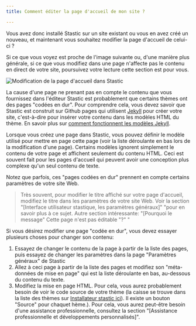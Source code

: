 ```yaml
---
title: Comment éditer la page d'accueil de mon site ?

---
```

Vous avez donc installé Stastic sur un site existant ou vous en avez créé un nouveau, et maintenant vous souhaitez modifier la page d'accueil de celui-ci ? 

Si ce que vous voyez est proche de l'image suivante ou, d'une manière plus générale, si ce que vous modifiez dans une page n'affecte pas le contenu en direct de votre site, poursuivez votre lecture cette section est pour vous. 

![Modification de la page d'accueil dans Stastic](https://www.stastic.net//assets/2019-08-04-773303.png) 

La cause d'une page ne prenant pas en compte le contenu que vous fournissez dans l'éditeur Stastic est probablement que certains thèmes ont des pages "codées en dur". Pour comprendre cela, vous devez savoir que Stastic est construit sur Github pages qui utilisent [Jekyll](https://jekyllrb.com/) pour créer votre site, c'est-à-dire pour insérer votre contenu dans les modèles HTML du thème. En savoir plus sur [comment fonctionnent les modèles Jekyll](https://jekyllrb.com/docs/step-by-step/04-layouts/). 

Lorsque vous créez une page dans Stastic, vous pouvez définir le modèle utilisé pour mettre en page cette page (voir la liste déroulante en bas lors de la modification d'une page). Certains modèles ignorent simplement le contenu de votre page et affichent seulement du contenu HTML. Ceci est souvent fait pour les pages d'accueil qui peuvent avoir une conception plus complexe qu'un seul contenu de texte. 

Notez que parfois, ces "pages codées en dur" prennent en compte certains paramètres de votre site Web. 

> Très souvent, pour modifier le titre affiché sur votre page d'accueil, modifiez le titre dans les paramètres de votre site Web. Voir la section "[Interface utilisateur stastique, les paramètres généraux]" "pour en savoir plus à ce sujet. 
> Autre section intéressante: "[Pourquoi le message" Cette page n'est pas éditable "?" "

Si vous désirez modifier une page "codée en dur", vous devez essayer plusieurs choses pour changer son contenu: 

1. Essayez de changer le contenu de la page à partir de la liste des pages, puis essayez de changer les paramètres dans la page "Paramètres généraux" de Stastic
2. Allez à ceci page à partir de la liste des pages et modifiez son "méta-données de mise en page" qui est la liste déroulante en bas, au-dessous du contenu du texte. 
3. Modifiez la mise en page HTML. Pour cela, vous aurez probablement besoin de voir le code source de votre thème (la caisse se trouve dans la liste des thèmes sur [Installateur stastic ici](https://stastic.net/#/themes)). Il existe un bouton "Source" pour chaquet hème.). Pour cela, vous aurez peut-être besoin d'une assistance professionnelle, consultez la section "[Assistance professionnelle et développements personnalisés]".
